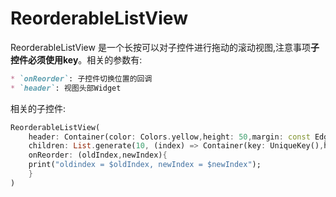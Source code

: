 # ReorderableListView
ReorderableListView 是一个长按可以对子控件进行拖动的滚动视图,注意事项**子控件必须使用key**。相关的参数有:
```markdown
* `onReorder`: 子控件切换位置的回调
* `header`: 视图头部Widget
```

相关的子控件:
```dart
ReorderableListView(
    header: Container(color: Colors.yellow,height: 50,margin: const EdgeInsets.all(10),),
    children: List.generate(10, (index) => Container(key: UniqueKey(),height: 40,color: Colors.blue, alignment: Alignment.center,child:Text("$index"))), 
    onReorder: (oldIndex,newIndex){
    print("oldindex = $oldIndex, newIndex = $newIndex");
    }
)
```